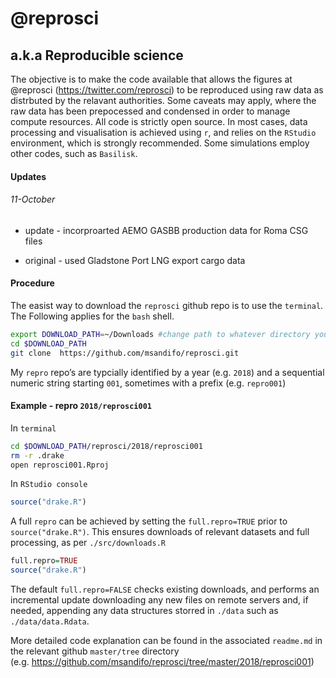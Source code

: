 @reprosci
================

## a.k.a Reproducible science

The objective is to make the code available that allows the figures at
@reprosci (<https://twitter.com/reprosci>) to be reproduced using raw
data as distrbuted by the relavant authorities. Some caveats may apply,
where the raw data has been prepocessed and condensed in order to manage
compute resources. All code is strictly open source. In most cases, data
processing and visualisation is achieved using `r`, and relies on the
`RStudio` environment, which is strongly recommended. Some simulations
employ other codes, such as `Basilisk`.

#### Updates

###### 11-October

  - update - incorproarted AEMO GASBB production data for Roma CSG files

  - original - used Gladstone Port LNG export cargo data

#### Procedure

The easist way to download the `reprosci` github repo is to use the
`terminal`. The Following applies for the `bash`
shell.

``` bash
export DOWNLOAD_PATH=~/Downloads #change path to whatever directory you want
cd $DOWNLOAD_PATH 
git clone  https://github.com/msandifo/reprosci.git
```

My `repro` repo’s are typcially identified by a year (e.g. `2018`) and a
sequential numeric string starting `001`, sometimes with a prefix (e.g.
`repro001`)

#### Example - repro `2018/reprosci001`

In `terminal`

``` bash
cd $DOWNLOAD_PATH/reprosci/2018/reprosci001  
rm -r .drake 
open reprosci001.Rproj 
```

In `RStudio console`

``` r
source("drake.R")
```

A full `repro` can be achieved by setting the `full.repro=TRUE` prior to
`source("drake.R")`. This ensures downloads of relevant datasets and
full processing, as per `./src/downloads.R`

``` r
full.repro=TRUE
source("drake.R")
```

The default `full.repro=FALSE` checks existing downloads, and performs
an incremental update downloading any new files on remote servers and,
if needed, appending any data structures storred in `./data` such as
`./data/data.Rdata`.

More detailed code explanation can be found in the associated
`readme.md` in the relevant github `master/tree` directory
(e.g. <https://github.com/msandifo/reprosci/tree/master/2018/reprosci001>)
